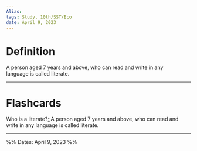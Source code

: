 ```yaml
---
Alias:
tags: Study, 10th/SST/Eco
date: April 9, 2023
---
```

# Definition
A person aged 7 years and above, who can read and write in any language is called literate.

---
# Flashcards

Who is a literate?;;A person aged 7 years and above, who can read and write in any language is called literate.
<!--SR:!2024-05-18,246,240-->

---

%%
Dates: April 9, 2023
%%